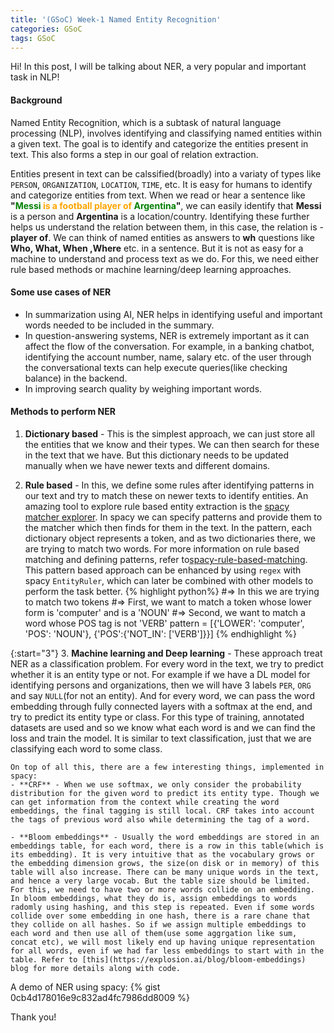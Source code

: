 ```yaml
---
title: '(GSoC) Week-1 Named Entity Recognition'
categories: GSoC
tags: GSoC
---
```


Hi! In this post, I will be talking about NER, a very popular and important task in NLP!

#### **Background**
Named Entity Recognition, which is a subtask of natural language processing (NLP), involves identifying and classifying named entities within a given text. The goal is to identify and categorize the entities present in text. This also forms a step in our goal of relation extraction.

Entities present in text can be calssified(broadly) into a variaty of types like `PERSON`, `ORGANIZATION`, `LOCATION`, `TIME`, etc. It is easy for humans to identify and categorize entities from text. When we read or hear a sentence like **"<span style="color:green">Messi</span> <span style="color:orange">is a football player of</span> <span style="color:green">Argentina</span>"**, we can easily identify that **Messi** is a person and **Argentina** is a location/country. Identifying these further helps us understand the relation between them, in this case, the relation is - **player of**. We can think of named entities as answers to **wh** questions like **Who, What, When ,Where** etc. in a sentence. But it is not as easy for a machine to understand and process text as we do. For this, we need either rule based methods or machine learning/deep learning approaches. 

#### **Some use cases of NER**
- In summarization using AI, NER helps in identifying useful and important words needed to be included in the summary.
- In question-answering systems, NER is extremely important as it can affect the flow of the conversation. For example, in a banking chatbot, identifying the account number, name, salary etc. of the user through the conversational texts can help execute queries(like checking balance) in the backend.
- In improving search quality by weighing important words.

#### **Methods to perform NER**
1. **Dictionary based** - This is the simplest approach, we can just store all the entities that we know and their types. We can then search for these in the text that we have. But this dictionary needs to be updated manually when we have newer texts and different domains.

2. **Rule based** - In this, we define some rules after identifying patterns in our text and try to match these on newer texts to identify entities. An amazing tool to explore rule based entity extraction is the [spacy matcher explorer](https://demos.explosion.ai/matcher). In spacy we can specify patterns and provide them to the matcher which then finds for them in the text. In the pattern, each dictionary object represents a token, and as two dictionaries there, we are trying to match two words. For more information on rule based matching and defining patterns, refer to[spacy-rule-based-matching](https://spacy.io/usage/rule-based-matching). This pattern based approach can be enhanced by using `regex` with spacy `EntityRuler`, which can later be combined with other models to perform the task better.
{% highlight python%}
#=> In this we are trying to match two tokens
#=> First, we want to match a token whose lower form is 'computer' and is a 'NOUN'
#=> Second, we want to match a word whose POS tag is not 'VERB'
pattern = [{'LOWER': 'computer', 'POS': 'NOUN'},
             {'POS':{'NOT_IN': ['VERB']}}]
{% endhighlight %} 

{:start="3"}
3. **Machine learning and Deep learning** - These approach treat NER as a classification problem. For every word in the text, we try to predict whether it is an entity type or not. For example if we have a DL model for identifying persons and organizations, then we will have 3 labels `PER`, `ORG` and say `NULL`(for not an entity). And for every word, we can pass the word embedding through fully connected layers with a softmax at the end, and try to predict its entity type or class. For this type of training, annotated datasets are used and so we know what each word is and we can find the loss and train the model. It is similar to text classification, just that we are classifying each word to some class. 

    On top of all this, there are a few interesting things, implemented in spacy:
    - **CRF** - When we use softmax, we only consider the probability distribution for the given word to predict its entity type. Though we can get information from the context while creating the word embeddings, the final tagging is still local. CRF takes into account the tags of previous word also while determining the tag of a word.

    - **Bloom embeddings** - Usually the word embeddings are stored in an embeddings table, for each word, there is a row in this table(which is its embedding). It is very intuitive that as the vocabulary grows or the embedding dimension grows, the size(on disk or in memory) of this table will also increase. There can be many unique words in the text, and hence a very large vocab. But the table size should be limited. For this, we need to have two or more words collide on an embedding. In bloom embeddings, what they do is, assign embeddings to words radomly using hashing, and this step is repeated. Even if some words collide over some embedding in one hash, there is a rare chane that they collide on all hashes. So if we assign multiple embeddings to each word and then use all of them(use some aggrgation like sum, concat etc), we will most likely end up having unique representation for all words, even if we had far less embeddings to start with in the table. Refer to [this](https://explosion.ai/blog/bloom-embeddings) blog for more details along with code.

A demo of NER using spacy:
{% gist 0cb4d178016e9c832ad4fc7986dd8009 %}

Thank you!